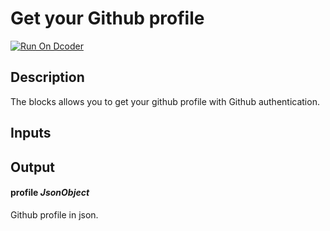 # Get your Github profile
[![Run On Dcoder](https://static-content.dcoder.tech/dcoder-assets/run-on-dcoder.svg)](https://code.dcoder.tech/feed/project/612e1d5011d7201507a5642f)

## Description
The blocks allows you to get your github profile with Github authentication.

## Inputs

## Output
#### **profile**  *JsonObject*
Github profile in json.

